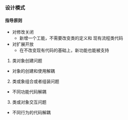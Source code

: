 ### 设计模式
#### 指导原则
  + 对修改关闭
    + 新增一个工能，不需要改变类的定义和 现有流程类代码
  + 对扩展开放
    + 在不改变现有代码的基础上，新功能也能被支持
1. 类对象创建问题
  + 对象的创建和使用解耦
2. 类或象组合或者组装问题
  + 不同功能代码解耦
3. 类或对象交互问题
  + 不同行为的代码解耦
